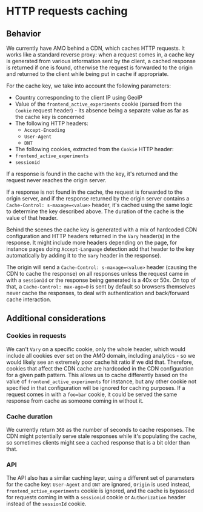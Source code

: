 # HTTP requests caching

## Behavior

We currently have AMO behind a CDN, which caches HTTP requests. It works like a standard reverse proxy: when a request comes in, a cache key is generated from various information sent by the client, a cached response is returned if one is found, otherwise the request is forwarded to the origin and returned to the client while being put in cache if appropriate.

For the cache key, we take into account the following parameters:

- Country corresponding to the client IP using GeoIP
- Value of the `frontend_active_experiments` cookie (parsed from the `Cookie` request header) - its absence being a separate value as far as the cache key is concerned
- The following HTTP headers:
  - `Accept-Encoding`
  - `User-Agent`
  - `DNT`
- The following cookies, extracted from the `Cookie` HTTP header:
- `frontend_active_experiments`
- `sessionid`

If a response is found in the cache with the key, it's returned and the request never reaches the origin server.

If a response is not found in the cache, the request is forwarded to the origin server, and if the response returned by the origin server contains a `Cache-Control: s-maxage=<value>` header, it's cached using the same logic to determine the key described above. The duration of the cache is the value of that header.

Behind the scenes the cache key is generated with a mix of hardcoded CDN configuration and HTTP headers returned in the `Vary` header(s) in the response. It might include more headers depending on the page, for instance pages doing `Accept-Language` detection add that header to the key automatically by adding it to the `Vary` header in the response).

The origin will send a `Cache-Control: s-maxage=<value>` header (causing the CDN to cache the response) on all responses unless the request came in with a `sessionId` or the response being generated is a 40x or 50x. On top of that, a `Cache-Control: max-age=0` is sent by default so browsers themselves never cache the responses, to deal with authentication and back/forward cache interaction.

## Additional considerations

### Cookies in requests

We can't `Vary` on a specific cookie, only the whole header, which would include all cookies ever set on the AMO domain, including analytics - so we would likely see an extremely poor cache hit ratio if we did that. Therefore, cookies that affect the CDN cache are hardcoded in the CDN configuration for a given path pattern. This allows us to cache differently based on the value of `frontend_active_experiments` for instance, but any other cookie not specified in that configuration will be ignored for caching purposes. If a request comes in with a `foo=bar` cookie, it could be served the same response from cache as someone coming in without it.

### Cache duration

We currently return `360` as the number of seconds to cache responses. The CDN might potentially serve stale responses while it's populating the cache, so sometimes clients might see a cached response that is a bit older than that.

### API

The API also has a similar caching layer, using a different set of parameters for the cache key: `User-Agent` and `DNT` are ignored, `Origin` is used instead, `frontend_active_experiments` cookie is ignored, and the cache is bypassed for requests coming in with a `sessionid` cookie or `Authorization` header instead of the `sessionId` cookie.
